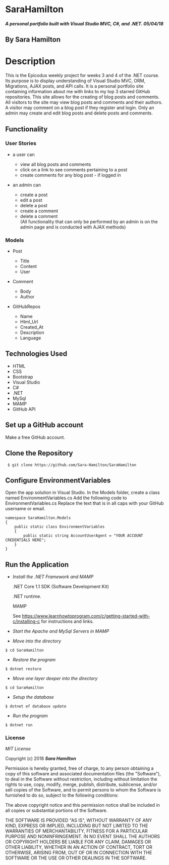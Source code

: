 # SaraHamilton

##### A personal portfolio built with Visual Studio MVC, C#, and .NET.  05/04/18

## By Sara Hamilton

# Description
This is the Epicodus weekly project for weeks 3 and 4 of the .NET course.  Its purpose is to display understanding of Visual Studio MVC, ORM, Migrations, AJAX posts, and API calls.  It is a personal portfolio site containing information about me with links to my top 3 starred GitHub repositories.  This site allows for the creating of blog posts and comments.  All visitors to the site may view blog posts and comments and their authors. A visitor may comment on a blog post if they register and login.  Only an admin may create and edit blog posts and delete posts and comments.  

## Functionality
### User Stories
* a user can
  * view all blog posts and comments
  * click on a link to see comments pertaining to a post
  * create comments for any blog post - if logged in
  
* an admin can
  * create a post 
  * edit a post
  * delete a post
  * create a comment 
  * delete a comment   
  (All functionality that can only be performed by an admin is on the admin page and is conducted with AJAX methods)

### Models
  * Post
    * Title
    * Content
    * User

  * Comment
    * Body
    * Author  

  * GitHubRepos
	* Name 
    * Html_Url 
    * Created_At 
    * Description 
    * Language 
    
## Technologies Used
* HTML
* CSS
* Bootstrap
* Visual Studio
* C#
* .NET
* MySql
* MAMP
* GitHub API

## Set up a GitHub account  

Make a free GitHub account. 

## Clone the Repository  
 ```
  $ git clone https://github.com/Sara-Hamilton/SaraHamilton
  ```

## Configure EnvironmentVariables

Open the app solution in Visual Studio.  In the Models folder, create a class named EnvironmentVariables.cs  Add the following code to EnvironmentVariables.cs  Replace the text that is in all caps with your GitHub username or email.  

```
namespace SaraHamilton.Models
{
    public static class EnvironmentVariables
    {
        public static string AccountUserAgent = "YOUR ACCOUNT CREDENTIALS HERE";
    }
}
```

## Run the Application  

  * _Install the .NET Framework and MAMP_

    .NET Core 1.1 SDK (Software Development Kit)

    .NET runtime.

    MAMP

    See https://www.learnhowtoprogram.com/c/getting-started-with-c/installing-c for instructions and links.

* _Start the Apache and MySql Servers in MAMP_

* _Move into the directory_
```
$ cd SaraHamilton
```
*  _Restore the program_

 ```
 $ dotnet restore
 ```
* _Move one layer deeper into the directory_
```
$ cd SaraHamilton
```
*  _Setup the database_

 ```
 $ dotnet ef database update 
```
*  _Run the program_
```
$ dotnet run
```

### License

*MIT License*

Copyright (c) 2018 **_Sara Hamilton_**

Permission is hereby granted, free of charge, to any person obtaining a copy
of this software and associated documentation files (the "Software"), to deal
in the Software without restriction, including without limitation the rights
to use, copy, modify, merge, publish, distribute, sublicense, and/or sell
copies of the Software, and to permit persons to whom the Software is
furnished to do so, subject to the following conditions:

The above copyright notice and this permission notice shall be included in all
copies or substantial portions of the Software.

THE SOFTWARE IS PROVIDED "AS IS", WITHOUT WARRANTY OF ANY KIND, EXPRESS OR
IMPLIED, INCLUDING BUT NOT LIMITED TO THE WARRANTIES OF MERCHANTABILITY,
FITNESS FOR A PARTICULAR PURPOSE AND NONINFRINGEMENT. IN NO EVENT SHALL THE
AUTHORS OR COPYRIGHT HOLDERS BE LIABLE FOR ANY CLAIM, DAMAGES OR OTHER
LIABILITY, WHETHER IN AN ACTION OF CONTRACT, TORT OR OTHERWISE, ARISING FROM,
OUT OF OR IN CONNECTION WITH THE SOFTWARE OR THE USE OR OTHER DEALINGS IN THE
SOFTWARE.
